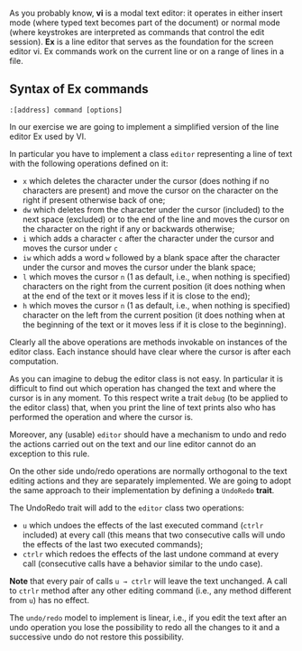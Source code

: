As you probably know, **vi** is a modal text editor: it operates in either insert mode (where typed text becomes part of the document) or normal mode (where keystrokes are interpreted as commands that control the edit session). **Ex** is a line editor that serves as the foundation for the screen editor vi. Ex commands work on the current line or on a range of lines in a file.

## Syntax of Ex commands

`:[address] command [options]`

In our exercise we are going to implement a simplified version of the line editor Ex used by VI.

In particular you have to implement a class `editor` representing a line of text with the following operations defined on it:

*    `x` which deletes the character under the cursor (does nothing if no characters are present) and move the cursor on the character on the right if present otherwise back of one;
*    `dw` which deletes from the character under the cursor (included) to the next space (excluded) or to the end of the line and moves the cursor on the character on the right if any or backwards otherwise;
*    `i` which adds a character `c` after the character under the cursor and moves the cursor under `c`
*    `iw` which adds a word `w` followed by a blank space after the character under the cursor and moves the cursor under the blank space;
*    `l` which moves the cursor `n` (1 as default, i.e., when nothing is specified) characters on the right from the current position (it does nothing when at the end of the text or it moves less if it is close to the end);
*    `h` which moves the cursor `n` (1 as default, i.e., when nothing is specified) character on the left from the current position (it does nothing when at the beginning of the text or it moves less if it is close to the beginning).

Clearly all the above operations are methods invokable on instances of the editor class. Each instance should have clear where the cursor is after each computation.

As you can imagine to debug the editor class is not easy. In particular it is difficult to find out which operation has changed the text and where the cursor is in any moment. To this respect write a trait `debug` (to be applied to the editor class) that, when you print the line of text prints also who has performed the operation and where the cursor is.

Moreover, any (usable) `editor` should have a mechanism to undo and redo the actions carried out on the text and our line editor cannot do an exception to this rule.

On the other side undo/redo operations are normally orthogonal to the text editing actions and they are separately implemented. We are going to adopt the same approach to their implementation by defining a `UndoRedo` **trait**.

The UndoRedo trait will add to the `editor` class two operations:

*    `u` which undoes the effects of the last executed command (`ctrlr` included) at every call (this means that two consecutive calls will undo the effects of the last two executed commands);
*    `ctrlr` which redoes the effects of the last undone command at every call (consecutive calls have a behavior similar to the undo case).

**Note** that every pair of calls `u → ctrlr` will leave the text unchanged. A call to `ctrlr` method after any other editing command (i.e., any method different from `u`) has no effect.

The `undo/redo` model to implement is linear, i.e., if you edit the text after an undo operation you lose the possibility to redo all the changes to it and a successive undo do not restore this possibility.